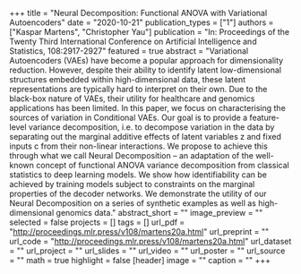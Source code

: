 +++
title = "Neural Decomposition: Functional ANOVA with Variational Autoencoders"
date = "2020-10-21"
publication_types = ["1"]
authors = ["Kaspar Martens", "Christopher Yau"]
publication = "In: Proceedings of the Twenty Third International Conference on Artificial Intelligence and Statistics, 108:2917-2927"
featured = true
abstract = "Variational Autoencoders (VAEs) have become a popular approach for dimensionality reduction. However, despite their ability to identify latent low-dimensional structures embedded within high-dimensional data, these latent representations are typically hard to interpret on their own. Due to the black-box nature of VAEs, their utility for healthcare and genomics applications has been limited. In this paper, we focus on characterising the sources of variation in Conditional VAEs. Our goal is to provide a feature-level variance decomposition, i.e. to decompose variation in the data by separating out the marginal additive effects of latent variables z and fixed inputs c from their non-linear interactions. We propose to achieve this through what we call Neural Decomposition – an adaptation of the well-known concept of functional ANOVA variance decomposition from classical statistics to deep learning models. We show how identifiability can be achieved by training models subject to constraints on the marginal properties of the decoder networks. We demonstrate the utility of our Neural Decomposition on a series of synthetic examples as well as high-dimensional genomics data."
abstract_short = ""
image_preview = ""
selected = false 
projects = []
tags = []
url_pdf = "http://proceedings.mlr.press/v108/martens20a.html"
url_preprint = ""
url_code = "http://proceedings.mlr.press/v108/martens20a.html"
url_dataset = ""
url_project = ""
url_slides = ""
url_video = ""
url_poster = ""
url_source = ""
math = true
highlight = false
[header]
image = ""
caption = ""
+++
